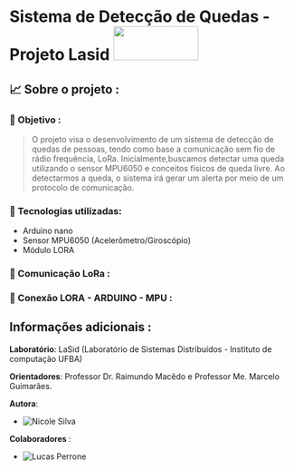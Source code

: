  
# Sistema de Detecção de Quedas - Projeto Lasid  <img src="https://github.com/Nicolesilvaa/Sistema-deDeteccao-de-Quedas/assets/68083480/17dd42b2-3e5a-410b-8e6c-08497254d56b" style="width:150px;height:60px; ">

## 📈  Sobre o projeto : 

###  📌 Objetivo :
> O projeto visa o desenvolvimento de um sistema de detecção de quedas de pessoas, tendo como base a comunicação  sem fio  de rádio frequência, LoRa. Inicialmente,buscamos detectar uma queda utilizando o sensor MPU6050 e conceitos  físicos de queda livre. Ao detectarmos a queda, o sistema irá gerar um alerta por meio de um protocolo de comunicação.    

### 🔧 Tecnologias utilizadas: 

- Arduino nano
- Sensor MPU6050 (Acelerômetro/Giroscópio)
- Módulo LORA

### :satellite: Comunicação LoRa : 

### :paperclip: Conexão LORA - ARDUINO - MPU : 




## Informações adicionais :

**Laboratório**: LaSid (Laboratório de Sistemas Distribuídos - Instituto de computação UFBA)

**Orientadores**: Professor Dr. Raimundo Macêdo e Professor Me. Marcelo  Guimarães.

**Autora**: 
- ![Nicole Silva](https://github.com/Nicolesilvaa)

**Colaboradores** : 
- ![Lucas Perrone](https://github.com/LucasPerrone21)
